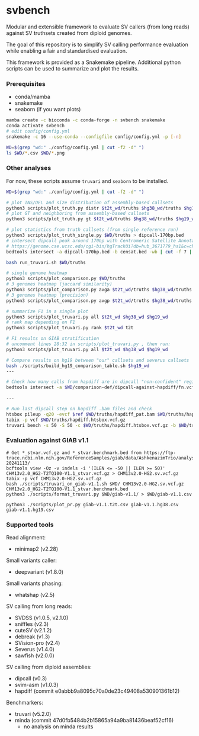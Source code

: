 # svbench

Modular and extensible framework to evaluate SV callers (from long reads) against SV truthsets created from diploid genomes.

The goal of this repository is to simplify SV calling performance evaluation while enabling a fair and standardised evaluation.

This framework is provided as a Snakemake pipeline. Additional python scripts can be used to summarize and plot the results.

### Prerequisites
* conda/mamba
* snakemake
* seaborn (if you want plots)

``` sh
mamba create -c bioconda -c conda-forge -n svbench snakemake
conda activate svbench
# edit config/config.yml
snakemake -c 16 --use-conda --configfile config/config.yml -p [-n]

WD=$(grep "wd:" ./config/config.yml | cut -f2 -d" ")
ls $WD/*.csv $WD/*.png
```

### Other analyses
For now, these scripts assume `truvari` and `seaborn` to be installed.
``` sh
WD=$(grep "wd:" ./config/config.yml | cut -f2 -d" ")

# plot INS/DEL and size distribution of assembly-based callsets
python3 scripts/plot_truth.py distr $t2t_wd/truths $hg38_wd/truths $hg19_wd/truths
# plot GT and neighboring from assembly-based callsets
python3 scripts/plot_truth.py gt $t2t_wd/truths $hg38_wd/truths $hg19_wd/truths

# plot statistics from truth callsets (from single reference run)
python3 scripts/plot_truth_single.py $WD/truths > dipcall-170bp.bed
# intersect dipcall peak around 170bp with Centromeric Satellite Annotation
# https://genome.cse.ucsc.edu/cgi-bin/hgTrackUi?db=hub_3671779_hs1&c=chr12&g=hub_3671779_censat
bedtools intersect -a dipcall-170bp.bed -b censat.bed -wb | cut -f 7 | sort | uniq -c

bash run_truvari.sh $WD/truths

# single genome heatmap
python3 scripts/plot_comparison.py $WD/truths
# 3 genomes heatmap (jaccard similarity)
python3 scripts/plot_comparison.py avga $t2t_wd/truths $hg38_wd/truths $hg19_wd/truths
# 3 genomes heatmap (precision)
python3 scripts/plot_comparison.py avgp $t2t_wd/truths $hg38_wd/truths $hg19_wd/truths

# summarize F1 in a single plot
python3 scripts/plot_truvari.py all $t2t_wd $hg38_wd $hg19_wd
# rank map depending on F1
python3 scripts/plot_truvari.py rank $t2t_wd t2t

# F1 results on GIAB stratification
# uncomment lines 28:32 in scripts/plot_truvari.py , then run:
python3 scripts/plot_truvari.py all $t2t_wd $hg38_wd $hg19_wd

# Compare results on hg19 between "our" callsets and severus callsets
bash ./scripts/build_hg19_comparison_table.sh $hg19_wd
---

# Check how many calls from hapdiff are in dipcall "non-confident" regions (0s in the histogram)
bedtools intersect -a $WD/comparison-def/dipcall-against-hapdiff/fn.vcf.gz -b $WD/truths/dipcall.bed -c | cut -f11 | sort -n | uniq -c

---

# Run last dipcall step on hapdiff .bam files and check
htsbox pileup -q20 -evcf $ref $WD/truths/hapdiff_pat.bam $WD/truths/hapdiff_mat.bam | dipcall-aux.js vcfpair - | bcftools view -v indels -i '(ILEN <= -50 || ILEN >= 50)' | bcftools norm -Oz --multiallelics - > $WD/truths/hapdiff.htsbox.vcf.gz
tabix -p vcf $WD/truths/hapdiff.htsbox.vcf.gz
truvari bench -s 50 -S 50 -c $WD/truths/hapdiff.htsbox.vcf.gz -b $WD/truths/hapdiff.vcf.gz -o OUT
```

### Evaluation against GIAB v1.1
```
# Get *_stvar.vcf.gz and *_stvar.benchmark.bed from https://ftp-trace.ncbi.nlm.nih.gov/ReferenceSamples/giab/data/AshkenazimTrio/analysis/NIST_HG002_DraftBenchmark_defrabbV0.019-20241113/
bcftools view -Oz -v indels -i '(ILEN <= -50 || ILEN >= 50)' CHM13v2.0_HG2-T2TQ100-V1.1_stvar.vcf.gz > CHM13v2.0-HG2.sv.vcf.gz
tabix -p vcf CHM13v2.0-HG2.sv.vcf.gz
bash ./scripts/truvari_on_giab-v1.1.sh $WD/ CHM13v2.0-HG2.sv.vcf.gz CHM13v2.0_HG2-T2TQ100-V1.1_stvar.benchmark.bed
python3 ./scripts/format_truvari.py $WD/giab-v1.1/ > $WD/giab-v1.1.csv

python3 ./scripts/plot_pr.py giab-v1.1.t2t.csv giab-v1.1.hg38.csv giab-v1.1.hg19.csv
```

### Supported tools
Read alignment:
* minimap2 (v2.28)

Small variants caller:
* deepvariant (v1.8.0)

Small variants phasing:
* whatshap (v2.5)

SV calling from long reads:
* SVDSS (v1.0.5, v2.1.0)
* sniffles (v2.3)
* cuteSV (v2.1.2)
* debreak (v1.3)
* SVision-pro (v2.4)
* Severus (v1.4.0)
* sawfish (v2.0.0)

SV calling from diploid assemblies:
* dipcall (v0.3)
* svim-asm (v1.0.3)
* hapdiff (commit e0abbb9a8095c70a0de23c49408a530901361b12)

Benchmarkers:
* truvari (v5.2.0)
* minda (commit 47d0fb5484b2b15865a94a9ba81436beaf52cf16)
  * no analysis on minda results
